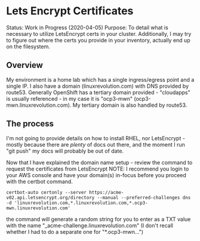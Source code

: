 # Lets Encrypt Certificates

Status:   Work in Progress (2020-04-05)
Purpose:  To detail what is necessary to utilize LetsEncrypt certs in your 
          cluster.  Additionally, I may try to figure out where the certs you
          provide in your inventory, actually end up on the filesystem.


## Overview
My environment is a home lab which has a single ingress/egress point and a single IP.  I also have a domain (linuxrevolution.com) with DNS provided by route53.  Generally OpenShift has a tertiary domain provided - "cloudapps" is usually referenced - in my case it is "ocp3-mwn" (ocp3-mwn.linuxrevolution.com).  My tertiary domain is also handled by route53.


## The process
I'm not going to provide details on how to install RHEL, nor LetsEncrypt - mostly because there are *plenty* of docs out there, and the moment I run "git push" my docs will probably be out of date.  

Now that I have explained the domain name setup - review the command to request the certificates from LetsEncrypt 
NOTE:  I recommend you login to your AWS console and have your domain(s) in-focus before you proceed with the certbot command.
```
certbot-auto certonly --server https://acme-v02.api.letsencrypt.org/directory --manual --preferred-challenges dns -d 'linuxrevolution.com,*.linuxrevolution.com,*.ocp3-mwn.linuxrevolution.com'
```
the command will generate a random string for you to enter as a TXT value with the name "_acme-challenge.linuxrevolution.com" (I don't recall whether I had to do a separate one for "*.ocp3-mwn...")


